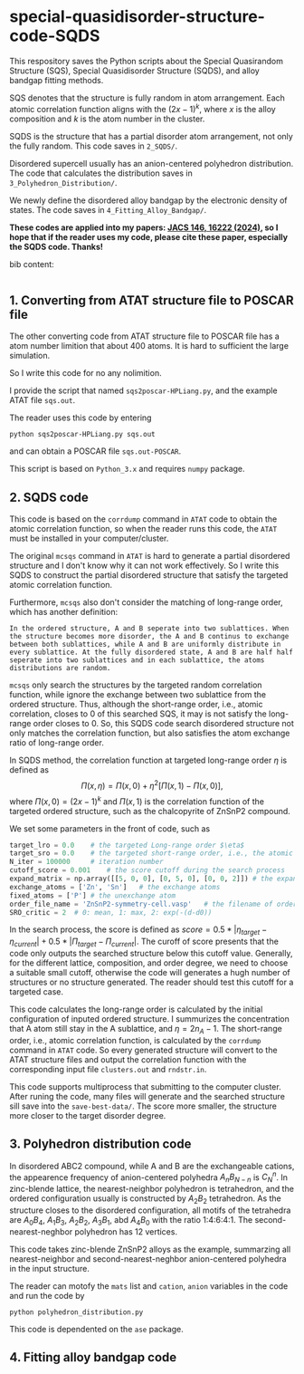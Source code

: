 # special-quasidisorder-structure-code-SQDS

This respository saves the Python scripts about the Special Quasirandom Structure (SQS), Special Quasidisorder Structure (SQDS), and alloy bandgap fitting methods.

SQS denotes that the structure is fully random in atom arrangement. Each atomic correlation function aligns with the $(2x-1)^k$, where $x$ is the alloy composition and $k$ is the atom number in the cluster.

SQDS is the structure that has a partial disorder atom arrangement, not only the fully random. This code saves in `2_SQDS/`.

Disordered supercell usually has an anion-centered polyhedron distribution. The code that calculates the distribution saves in `3_Polyhedron_Distribution/`.

We newly define the disordered alloy bandgap by the electronic density of states. The code saves in `4_Fitting_Alloy_Bandgap/`. 

**These codes are applied into my papers: [JACS 146, 16222 (2024)](https://pubs.acs.org/doi/10.1021/jacs.4c04201), so I hope that if the reader uses my code, please cite these paper, especially the SQDS code. Thanks!**

bib content:
```

```

## 1. Converting from ATAT structure file to POSCAR file

The other converting code from ATAT structure file to POSCAR file has a atom number limition that about 400 atoms. It is hard to sufficient the large simulation.

So I write this code for no any nolimition. 

I provide the script that named `sqs2poscar-HPLiang.py`, and the example ATAT file `sqs.out`.

The reader uses this code by entering
```linux
python sqs2poscar-HPLiang.py sqs.out
```
and can obtain a POSCAR file `sqs.out-POSCAR`.

This script is based on `Python_3.x` and requires `numpy` package.

## 2. SQDS code

This code is based on the `corrdump` command in `ATAT` code to obtain the atomic correlation function, so when the reader runs this code, the `ATAT` must be installed in your computer/cluster.

The original `mcsqs` command in `ATAT` is hard to generate a partial disordered structure and I don't know why it can not work effectively. So I write this SQDS to construct the partial disordered structure that satisfy the targeted atomic correlation function.

Furthermore, `mcsqs` also don't consider the matching of long-range order, which has another definition: 
```
In the ordered structure, A and B seperate into two sublattices. When the structure becomes more disorder, the A and B continus to exchange between both sublattices, while A and B are uniformly distribute in every sublattice. At the fully disordered state, A and B are half half seperate into two sublattices and in each sublattice, the atoms distributions are random. 
```
`mcsqs` only search the structures by the targeted random correlation function, while ignore the exchange between two sublattice from the ordered structure. Thus, although the short-range order, i.e., atomic correlation, closes to 0 of this searched SQS, it may is not satisfy the long-range order closes to 0. So, this SQDS code search disordered structure not only matches the correlation function, but also satisfies the atom exchange ratio of long-range order.

In SQDS method, the correlation function at targeted long-range order $\eta$ is defined as
$$
\Pi(x, \eta) = \Pi(x,0)+ \eta^2[\Pi(x,1)-\Pi(x,0)],
$$
where $\Pi(x,0)=(2x-1)^k$ and $\Pi(x,1)$ is the correlation function of the targeted ordered structure, such as the chalcopyrite of ZnSnP2 compound.

We set some parameters in the front of code, such as
```python
target_lro = 0.0    # the targeted Long-range order $\eta$
target_sro = 0.0    # the targeted short-range order, i.e., the atomic correlation function of each cluster
N_iter = 100000     # iteration number
cutoff_score = 0.001    # the score cutoff during the search process
expand_matrix = np.array([[5, 0, 0], [0, 5, 0], [0, 0, 2]]) # the expand coefficient of targeted ordered structure
exchange_atoms = ['Zn', 'Sn']   # the exchange atoms
fixed_atoms = ['P'] # the unexchange atom
order_file_name = 'ZnSnP2-symmetry-cell.vasp'   # the filename of ordered structure
SRO_critic = 2  # 0: mean, 1: max, 2: exp(-(d-d0))
```

In the search process, the score is defined as $score=0.5*|\eta_{target} - \eta_{current}| + 0.5*|\Pi_{target} - \Pi_{current}|$. The curoff of score presents that the code only outputs the searched structure below this cutoff value. Generally, for the different lattice, composition, and order degree, we need to choose a suitable small cutoff, otherwise the code will generates a hugh number of structures or no structure generated. The reader should test this cutoff for a targeted case.

This code calculates the long-range order is calculated by the initial configuration of inputed ordered structure. I summurizes the concentration that A atom still stay in the A sublattice, and $\eta=2n_A-1$. The short-range order, i.e., atomic correlation function, is calculated by the `corrdump` command in `ATAT` code. So every generated structure will convert to the ATAT structure files and output the correlation function with the corresponding input file `clusters.out` and `rndstr.in`.

This code supports multiprocess that submitting to the computer cluster. After runing the code, many files will generate and the searched structure sill save into the `save-best-data/`. The score more smaller, the structure more closer to the target disorder degree. 

## 3. Polyhedron distribution code

In disordered ABC2 compound, while A and B are the exchangeable cations, the appearence frequency of anion-centered polyhedra $A_nB_{N-n}$ is $C^n_N$. In zinc-blende lattice, the nearest-neighbor polyhedron is tetrahedron, and the ordered configuration usually is constructed by $A_2B_2$ tetrahedron. As the structure closes to the disordered configuration, all motifs of the tetrahedra are $A_0B_4$, $A_1B_3$, $A_2B_2$, $A_3B_1$, abd $A_4B_0$ with the ratio 1:4:6:4:1. The second-nearest-neghbor polyhedron has 12 vertices.

This code takes zinc-blende ZnSnP2 alloys as the example, summarzing all nearest-neighbor and second-nearest-neghbor anion-centered polyhedra in the input structure. 

The reader can motofy the `mats` list and `cation`, `anion` variables in the code and run the code by
```
python polyhedron_distribution.py
```

This code is dependented on the `ase` package.

## 4. Fitting alloy bandgap code


